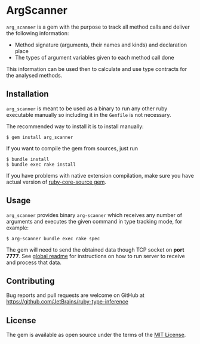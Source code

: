# ArgScanner

`arg_scanner` is a gem with the purpose to track all method calls and
deliver the following information:

* Method signature (arguments, their names and kinds) and declaration place
* The types of argument variables given to each method call done

This information can be used then to calculate and use type contracts
for the analysed methods.

## Installation


`arg_scanner` is meant to be used as a binary to run any other ruby executable
manually so including it in the `Gemfile` is not necessary.

The recommended way to install it is to install manually:

    $ gem install arg_scanner
    
If you want to compile the gem from sources, just run
    
    $ bundle install
    $ bundle exec rake install
    
If you have problems with native extension compilation, make sure you have
actual version of [ruby-core-source gem](https://github.com/os97673/debase-ruby_core_source). 

## Usage

`arg_scanner` provides binary `arg-scanner` which receives any number of
arguments and executes the given command in type tracking mode,
for example:

    $ arg-scanner bundle exec rake spec
    
The gem will need to send the obtained data though TCP socket on **port 7777**.
See [global readme](../README.md) for instructions on how to run server
to receive and process that data.

## Contributing

Bug reports and pull requests are welcome on GitHub at https://github.com/JetBrains/ruby-type-inference

## License

The gem is available as open source under the terms of the [MIT License](http://opensource.org/licenses/MIT).

